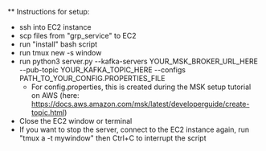 ** Instructions for setup:

- ssh into EC2 instance
- scp files from "grp_service" to EC2
- run "install" bash script
- run tmux new -s window
- run python3 server.py --kafka-servers YOUR_MSK_BROKER_URL_HERE --pub-topic YOUR_KAFKA_TOPIC_HERE --configs PATH_TO_YOUR_CONFIG.PROPERTIES_FILE
    - For config.properties, this is created during the MSK setup tutorial on AWS (here: https://docs.aws.amazon.com/msk/latest/developerguide/create-topic.html)
- Close the EC2 window or terminal
- If you want to stop the server, connect to the EC2 instance again, run "tmux a -t mywindow" then Ctrl+C to interrupt the script
